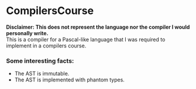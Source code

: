 # CompilersCourse
**Disclaimer: This does not represent the language nor the compiler I would personally write.**  
This is a compiler for a Pascal-like language that I was required to implement in a compilers course.  
### Some interesting facts:
- The AST is immutable.
- The AST is implemented with phantom types.

